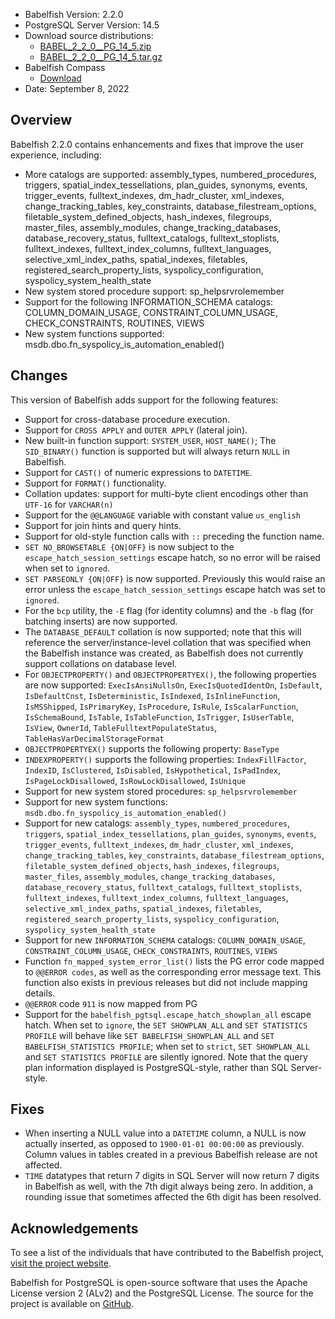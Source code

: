 - Babelfish Version: 2.2.0
- PostgreSQL Server Version: 14.5
- Download source distributions:
  - [BABEL_2_2_0__PG_14_5.zip](https://github.com/babelfish-for-postgresql/babelfish-for-postgresql/releases/download/BABEL_2_2_0__PG_14_5/BABEL_2_2_0__PG_14_5.zip)
  - [BABEL_2_2_0__PG_14_5.tar.gz](https://github.com/babelfish-for-postgresql/babelfish-for-postgresql/releases/download/BABEL_2_2_0__PG_14_5/BABEL_2_2_0__PG_14_5.tar.gz)
- Babelfish Compass
  - [Download](https://github.com/babelfish-for-postgresql/babelfish_compass/releases)
- Date: September 8, 2022

## Overview

Babelfish 2.2.0 contains enhancements and fixes that improve the user experience, including:

- More catalogs are supported: assembly_types, numbered_procedures, triggers, spatial_index_tessellations, plan_guides, synonyms, events, trigger_events, fulltext_indexes, dm_hadr_cluster, xml_indexes, change_tracking_tables, key_constraints, database_filestream_options, filetable_system_defined_objects, hash_indexes, filegroups, master_files, assembly_modules, change_tracking_databases, database_recovery_status, fulltext_catalogs, fulltext_stoplists, fulltext_indexes, fulltext_index_columns, fulltext_languages, selective_xml_index_paths, spatial_indexes, filetables, registered_search_property_lists, syspolicy_configuration, syspolicy_system_health_state
- New system stored procedure support: sp_helpsrvrolemember
- Support for the following INFORMATION_SCHEMA catalogs: COLUMN_DOMAIN_USAGE, CONSTRAINT_COLUMN_USAGE, CHECK_CONSTRAINTS, ROUTINES, VIEWS
- New system functions supported: msdb.dbo.fn_syspolicy_is_automation_enabled()

## Changes

This version of Babelfish adds support for the following features:

- Support for cross-database procedure execution.
- Support for `CROSS APPLY` and `OUTER APPLY` (lateral join).
- New built-in function support: `SYSTEM_USER`, `HOST_NAME()`; The `SID_BINARY()` function is supported but will always return `NULL` in Babelfish.
- Support for `CAST()` of numeric expressions to `DATETIME`.
- Support for `FORMAT()` functionality.
- Collation updates: support for multi-byte client encodings other than `UTF-16` for `VARCHAR(n)`
- Support for the `@@LANGUAGE` variable with constant value `us_english` 
- Support for join hints and query hints.
- Support for old-style function calls with `::` preceding the function name.
- `SET NO_BROWSETABLE {ON|OFF}` is now subject to the `escape_hatch_session_settings` escape hatch, so no error will be raised when set to `ignored`.
- `SET PARSEONLY {ON|OFF}` is now supported. Previously this would raise an error unless the `escape_hatch_session_settings` escape hatch was set to `ignored`.
- For the `bcp` utility, the `-E` flag (for identity columns) and the `-b` flag (for batching inserts) are now supported.
- The `DATABASE_DEFAULT` collation is now supported; note that this will reference the server/instance-level collation that was specified when the Babelfish instance was created, as Babelfish does not currently support collations on database level.
- For `OBJECTPROPERTY()` and `OBJECTPROPERTYEX()`, the following properties are now supported: `ExecIsAnsiNullsOn`, `ExecIsQuotedIdentOn`, `IsDefault`, `IsDefaultCnst`, `IsDeterministic`, `IsIndexed`, `IsInlineFunction`, `IsMSShipped`, `IsPrimaryKey`, `IsProcedure`, `IsRule`, `IsScalarFunction`, `IsSchemaBound`, `IsTable`, `IsTableFunction`, `IsTrigger`, `IsUserTable`, `IsView`, `OwnerId`, `TableFulltextPopulateStatus`, `TableHasVarDecimalStorageFormat`
- `OBJECTPROPERTYEX()` supports the following property: `BaseType`
- `INDEXPROPERTY()` supports the following properties: `IndexFillFactor`, `IndexID`, `IsClustered`, `IsDisabled`, `IsHypothetical`, `IsPadIndex`, `IsPageLockDisallowed`, `IsRowLockDisallowed`, `IsUnique`
- Support for new system stored procedures: `sp_helpsrvrolemember`
- Support for new system functions: `msdb.dbo.fn_syspolicy_is_automation_enabled()`
- Support for new catalogs: `assembly_types`, `numbered_procedures`, `triggers`, `spatial_index_tessellations`, `plan_guides`, `synonyms`, `events`, `trigger_events`, `fulltext_indexes`, `dm_hadr_cluster`, `xml_indexes`, `change_tracking_tables`, `key_constraints`, `database_filestream_options`, `filetable_system_defined_objects`, `hash_indexes`, `filegroups`, `master_files`, `assembly_modules`, `change_tracking_databases`, `database_recovery_status`, `fulltext_catalogs`, `fulltext_stoplists`, `fulltext_indexes`, `fulltext_index_columns`, `fulltext_languages`, `selective_xml_index_paths`, `spatial_indexes`, `filetables`, `registered_search_property_lists`, `syspolicy_configuration`, `syspolicy_system_health_state`
- Support for new `INFORMATION_SCHEMA` catalogs: `COLUMN_DOMAIN_USAGE`, `CONSTRAINT_COLUMN_USAGE`, `CHECK_CONSTRAINTS`, `ROUTINES`, `VIEWS`
- Function `fn_mapped_system_error_list()` lists the PG error code mapped to `@@ERROR codes`, as well as the corresponding error message text. This function also exists in previous releases but did not include mapping details.
- `@@ERROR` code `911` is now mapped from PG
- Support for the `babelfish_pgtsql.escape_hatch_showplan_all` escape hatch. When set to `ignore`, the `SET SHOWPLAN_ALL` and `SET STATISTICS PROFILE` will behave like `SET BABELFISH_SHOWPLAN_ALL` and `SET BABELFISH_STATISTICS PROFILE`; when set to `strict`, `SET SHOWPLAN_ALL` and `SET STATISTICS PROFILE` are silently ignored. Note that the query plan information displayed is PostgreSQL-style, rather than SQL Server-style. 
 
## Fixes

- When inserting a NULL value into a `DATETIME` column, a NULL is now actually inserted, as opposed to `1900-01-01 00:00:00` as previously. Column values in tables created in a previous Babelfish release are not affected.
- `TIME` datatypes that return 7 digits in SQL Server will now return 7 digits in Babelfish as well, with the 7th digit always being zero. In addition, a rounding issue that sometimes affected the 6th digit has been resolved.

## Acknowledgements

To see a list of the individuals that have contributed to the Babelfish project, [visit the project website](https://babelfishpg.org/contributors/).

Babelfish for PostgreSQL is open-source software that uses the Apache License version 2 (ALv2) and the PostgreSQL License. The source for the project is available on [GitHub](https://github.com/babelfish-for-postgresql). 

